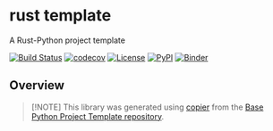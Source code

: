 # rust template

A Rust-Python project template

[![Build Status](https://github.com/python-project-templates/rust-template/actions/workflows/build.yml/badge.svg?branch=main&event=push)](https://github.com/python-project-templates/rust-template/actions/workflows/build.yml)
[![codecov](https://codecov.io/gh/python-project-templates/rust-template/branch/main/graph/badge.svg)](https://codecov.io/gh/python-project-templates/rust-template)
[![License](https://img.shields.io/github/license/python-project-templates/rust-template)](https://github.com/python-project-templates/rust-template)
[![PyPI](https://img.shields.io/pypi/v/rust-template.svg)](https://pypi.python.org/pypi/rust-template)
[![Binder](https://mybinder.org/badge_logo.svg)](https://mybinder.org/v2/gh/python-project-templates/rust-template/main?urlpath=lab)

## Overview


> \[!NOTE\]
> This library was generated using [copier](https://copier.readthedocs.io/en/stable/) from the [Base Python Project Template repository](https://github.com/python-project-templates/base).
